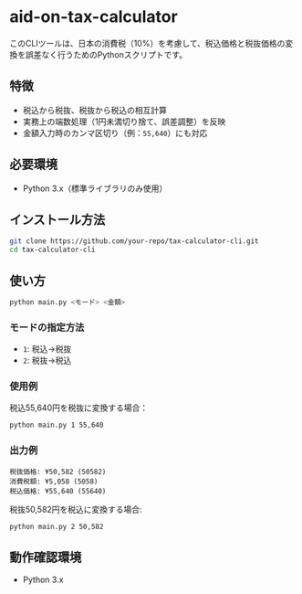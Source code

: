 # aid-on-tax-calculator

このCLIツールは、日本の消費税（10%）を考慮して、税込価格と税抜価格の変換を誤差なく行うためのPythonスクリプトです。

## 特徴
- 税込から税抜、税抜から税込の相互計算
- 実務上の端数処理（1円未満切り捨て、誤差調整）を反映
- 金額入力時のカンマ区切り（例：`55,640`）にも対応

## 必要環境
- Python 3.x（標準ライブラリのみ使用）

## インストール方法
```bash
git clone https://github.com/your-repo/tax-calculator-cli.git
cd tax-calculator-cli
```

## 使い方

```bash
python main.py <モード> <金額>
```

### モードの指定方法
- `1`: 税込→税抜
- `2`: 税抜→税込

### 使用例

税込55,640円を税抜に変換する場合：
```bash
python main.py 1 55,640
```

### 出力例
```
税抜価格: ¥50,582 (50582)
消費税額: ¥5,058 (5058)
税込価格: ¥55,640 (55640)
```

税抜50,582円を税込に変換する場合:

```bash
python main.py 2 50,582
```

## 動作確認環境
- Python 3.x
